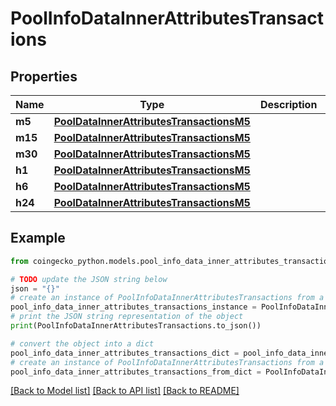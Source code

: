 # PoolInfoDataInnerAttributesTransactions


## Properties

Name | Type | Description | Notes
------------ | ------------- | ------------- | -------------
**m5** | [**PoolDataInnerAttributesTransactionsM5**](PoolDataInnerAttributesTransactionsM5.md) |  | [optional] 
**m15** | [**PoolDataInnerAttributesTransactionsM5**](PoolDataInnerAttributesTransactionsM5.md) |  | [optional] 
**m30** | [**PoolDataInnerAttributesTransactionsM5**](PoolDataInnerAttributesTransactionsM5.md) |  | [optional] 
**h1** | [**PoolDataInnerAttributesTransactionsM5**](PoolDataInnerAttributesTransactionsM5.md) |  | [optional] 
**h6** | [**PoolDataInnerAttributesTransactionsM5**](PoolDataInnerAttributesTransactionsM5.md) |  | [optional] 
**h24** | [**PoolDataInnerAttributesTransactionsM5**](PoolDataInnerAttributesTransactionsM5.md) |  | [optional] 

## Example

```python
from coingecko_python.models.pool_info_data_inner_attributes_transactions import PoolInfoDataInnerAttributesTransactions

# TODO update the JSON string below
json = "{}"
# create an instance of PoolInfoDataInnerAttributesTransactions from a JSON string
pool_info_data_inner_attributes_transactions_instance = PoolInfoDataInnerAttributesTransactions.from_json(json)
# print the JSON string representation of the object
print(PoolInfoDataInnerAttributesTransactions.to_json())

# convert the object into a dict
pool_info_data_inner_attributes_transactions_dict = pool_info_data_inner_attributes_transactions_instance.to_dict()
# create an instance of PoolInfoDataInnerAttributesTransactions from a dict
pool_info_data_inner_attributes_transactions_from_dict = PoolInfoDataInnerAttributesTransactions.from_dict(pool_info_data_inner_attributes_transactions_dict)
```
[[Back to Model list]](../README.md#documentation-for-models) [[Back to API list]](../README.md#documentation-for-api-endpoints) [[Back to README]](../README.md)


